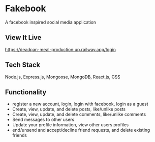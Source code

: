 # Fakebook
A facebook inspired social media application

## View It Live
https://deadpan-meal-production.up.railway.app/login

## Tech Stack
Node.js, Express.js, Mongoose, MongoDB, React.js, CSS

## Functionality
- register a new account, login, login with facebook, login as a guest
- Create, view, update, and delete posts, like/unlike posts
- Create, view, update, and delete comments, like/unlike comments
- Send messages to other users
- Update your profile information, view other users profiles
- end/unsend and accept/decline friend requests, and delete existing friends
